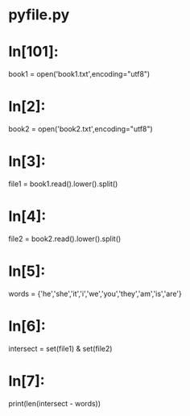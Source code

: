 # pyfile.py
# In[101]:


book1 = open('book1.txt',encoding="utf8")


# In[2]:


book2 = open('book2.txt',encoding="utf8")


# In[3]:


file1 = book1.read().lower().split()


# In[4]:


file2 = book2.read().lower().split()


# In[5]:


words = {'he','she','it','i','we','you','they','am','is','are'}


# In[6]:


intersect = set(file1) & set(file2) 


# In[7]:


print(len(intersect - words))
